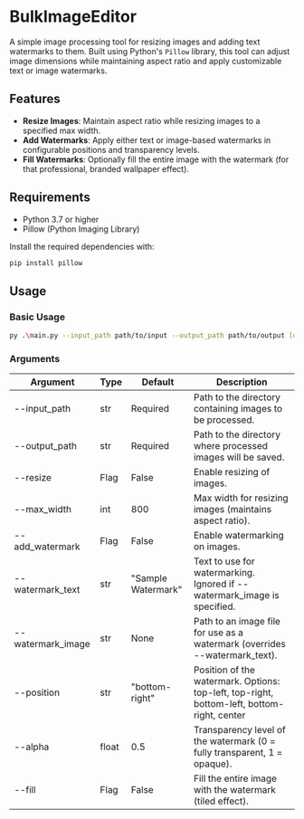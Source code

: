 ﻿# BulkImageEditor

A simple image processing tool for resizing images and adding text watermarks to them. Built using Python's `Pillow`
library, this tool can adjust image dimensions while maintaining aspect ratio and apply customizable text or image watermarks.

## Features

- **Resize Images**: Maintain aspect ratio while resizing images to a specified max width.
- **Add Watermarks**: Apply either text or image-based watermarks in configurable positions and transparency levels.
- **Fill Watermarks**: Optionally fill the entire image with the watermark (for that professional, branded wallpaper
  effect).

## Requirements

- Python 3.7 or higher
- Pillow (Python Imaging Library)

Install the required dependencies with:

```bash
pip install pillow
```

## Usage

### Basic Usage

```bash
py .\main.py --input_path path/to/input --output_path path/to/output [options]
```

### Arguments

| Argument          | Type    | Default             | Description                                                                                |
|-------------------|---------|---------------------|--------------------------------------------------------------------------------------------|
| --input_path      | 	str	   | Required	           | Path to the directory containing images to be processed.                                   
| --output_path     | 	str	   | Required	           | Path to the directory where processed images will be saved.                                
| --resize          | 	Flag	  | False	              | Enable resizing of images.                                                                 
| --max_width       | 	int	   | 800                 | 	Max width for resizing images (maintains aspect ratio).                                   
| --add_watermark   | 	Flag	  | False	              | Enable watermarking on images.                                                             
| --watermark_text  | 	str	   | "Sample Watermark"	 | Text to use for watermarking. Ignored if --watermark_image is specified.                   
| --watermark_image | 	str	   | None                | 	Path to an image file for use as a watermark (overrides --watermark_text).                
| --position        | 	str	   | "bottom-right"	     | Position of the watermark. Options: top-left, top-right, bottom-left, bottom-right, center 
| --alpha           | 	float	 | 0.5	                | Transparency level of the watermark (0 = fully transparent, 1 = opaque).                   
| --fill	           | Flag	   | False	              | Fill the entire image with the watermark (tiled effect).                                   
